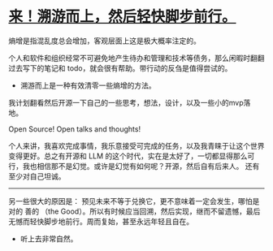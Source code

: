 # [来！溯游而上，然后轻快脚步前行。](https://github.com/alterxyz/gitblog/issues/5)

熵增是指混乱度总会增加，客观层面上这是极大概率注定的。

个人和软件和组织经常不可避免地产生待办和管理和技术等债务，那么闲暇时翻翻过去写下的笔记和 todo，就会很有帮助。带行动的反刍是值得尝试的。

- 溯游而上是一种有效清零一些熵增的方法。

我计划翻看然后开源一下自己的一些思考，想法，设计，以及一些小的mvp落地。

Open Source!
Open talks and thoughts!

个人来讲，我喜欢完成事情，我乐意接受可完成的任务，以及我青睐于让这个世界变得更好。总之有开源和 LLM 的这个时代，实在是太好了，一切都显得那么可行，我也相信那不是幻觉。或许是幻觉有如何呢？开源，然后自有后来人。
还有至少对自己坦诚。

---

另一些很大的原因是：
预见未来不等于兑换它，更不意味着一定会发生，哪怕是对的 善的 （the Good）。所以有时候应当回溯，然后实现，继而不留遗憾，最后无憾而轻快脚步地前行。周而复始，甚至永远年轻且自在。
- 听上去非常自然。